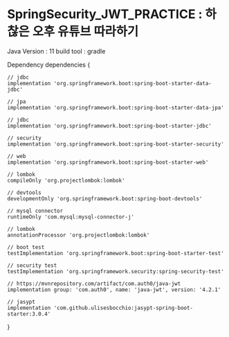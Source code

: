 # SpringSecurity_JWT_PRACTICE : 하찮은 오후 유튜브 따라하기
Java Version : 11
build tool   : gradle

Dependency 
dependencies {

	// jdbc
	implementation 'org.springframework.boot:spring-boot-starter-data-jdbc'

 	// jpa
	implementation 'org.springframework.boot:spring-boot-starter-data-jpa'

 	// jdbc
	implementation 'org.springframework.boot:spring-boot-starter-jdbc'

 	// security
	implementation 'org.springframework.boot:spring-boot-starter-security'

 	// web
	implementation 'org.springframework.boot:spring-boot-starter-web'

 	// lombok
	compileOnly 'org.projectlombok:lombok'

 	// devtools
	developmentOnly 'org.springframework.boot:spring-boot-devtools'

 	// mysql connector
	runtimeOnly 'com.mysql:mysql-connector-j'

 	// lombok
	annotationProcessor 'org.projectlombok:lombok'

 	// boot test
	testImplementation 'org.springframework.boot:spring-boot-starter-test'
 	
  	// security test
	testImplementation 'org.springframework.security:spring-security-test'

	// https://mvnrepository.com/artifact/com.auth0/java-jwt
	implementation group: 'com.auth0', name: 'java-jwt', version: '4.2.1'

	// jasypt
	implementation 'com.github.ulisesbocchio:jasypt-spring-boot-starter:3.0.4'
}




